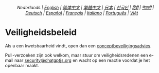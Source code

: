 <div align="center">
<h6>
<a href="../"><img height=15 style="margin: 0 3px -2px" src="https://raw.githubusercontent.com/kudoai/chatgpt.js/6fa1659feadaf70853996dc7d7f6e1ab5a1e6301/media/images/icons/earth-americas.svg"></a>
Nederlands |
<a href="../SECURITY.md">English</a> |
<a href="../zh-cn/SECURITY.md">简体中文</a> |
<a href="../zh-tw/SECURITY.md">繁體中文</a> |
<a href="../ja/SECURITY.md">日本</a> |
<a href="../ko/SECURITY.md">한국인</a> |
<a href="../hi/SECURITY.md">हिंदी</a> |
<a href="../ne/SECURITY.md">नेपाली</a> |
<a href="../de/SECURITY.md">Deutsch</a> |
<a href="../es/SECURITY.md">Español</a> |
<a href="../fr/SECURITY.md">Français</a> |
<a href="../it/SECURITY.md">Italiano</a> |
<a href="../pt/SECURITY.md">Português</a> |
<a href="../vi/SECURITY.md">Việt</a>
</h6>
</div>

# Veiligheidsbeleid

Als u een kwetsbaarheid vindt, open dan een [conceptbeveiligingsadvies](https://github.com/kudoai/chatgpt.js/security/advisories/new).

Pull-verzoeken zijn ook welkom, maar stuur om veiligheidsredenen een e-mail naar security@chatgptjs.org en wacht op een reactie voordat je het openbaar maakt.
